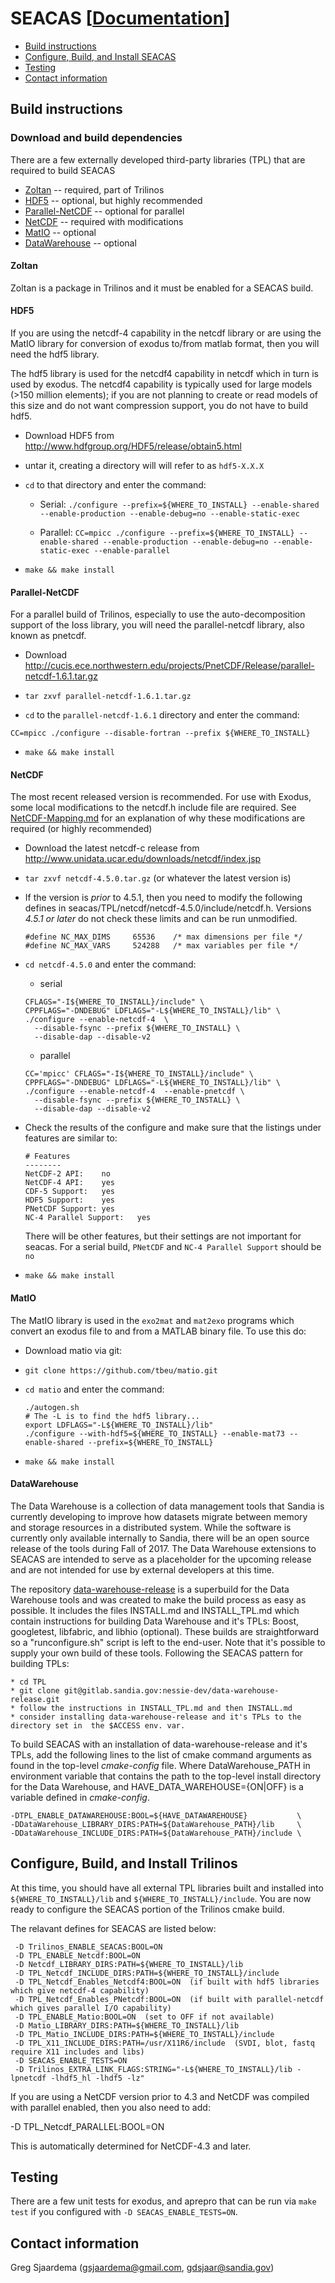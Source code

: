 # SEACAS  [[Documentation](http://gsjaardema.github.io/seacas/)]

* [Build instructions](#build-instructions)
* [Configure, Build, and Install SEACAS](#configure-build-and-install-seacas)
* [Testing](#testing)
* [Contact information](#contact-information)

## Build instructions

### Download and build dependencies

There are a few externally developed third-party libraries (TPL) that are required to
build SEACAS

 * [Zoltan](#zoltan) -- required, part of Trilinos
 * [HDF5](#hdf5) -- optional, but highly recommended
 * [Parallel-NetCDF](#parallel-netcdf) -- optional for parallel
 * [NetCDF](#netcdf) -- required with modifications
 * [MatIO](#matio) -- optional
 * [DataWarehouse](#data_warehouse) -- optional

#### Zoltan
Zoltan is a package in Trilinos and it must be enabled for a SEACAS build.

#### HDF5

If you are using the netcdf-4 capability in the netcdf library or are
using the MatIO library for conversion of exodus to/from matlab
format, then you will need the hdf5 library.

The hdf5 library is used for the netcdf4 capability in netcdf which in
turn is used by exodus.  The netcdf4 capability is typically used for
large models (>150 million elements); if you are not planning to
create or read models of this size and do not want compression
support, you do not have to build hdf5.

   * Download HDF5 from <http://www.hdfgroup.org/HDF5/release/obtain5.html>
   * untar it, creating a directory will will refer to as `hdf5-X.X.X`
   * `cd` to that directory and enter the command:
      * Serial:
    ```
    ./configure --prefix=${WHERE_TO_INSTALL} --enable-shared --enable-production --enable-debug=no --enable-static-exec
    ```

      * Parallel:
    ```
    CC=mpicc ./configure --prefix=${WHERE_TO_INSTALL} --enable-shared --enable-production --enable-debug=no --enable-static-exec --enable-parallel
    ```

   * `make && make install`

#### Parallel-NetCDF
  For a parallel build of Trilinos, especially to use the
  auto-decomposition support of the Ioss library, you will need the
  parallel-netcdf library, also known as pnetcdf.

  * Download <http://cucis.ece.northwestern.edu/projects/PnetCDF/Release/parallel-netcdf-1.6.1.tar.gz>

  * `tar zxvf parallel-netcdf-1.6.1.tar.gz`

  * `cd` to the `parallel-netcdf-1.6.1` directory and enter the command:
  ```
  CC=mpicc ./configure --disable-fortran --prefix ${WHERE_TO_INSTALL}
  ```

  * `make && make install`

#### NetCDF
The most recent released version is recommended. For use with Exodus, some local modifications to the netcdf.h include file are required.  See [NetCDF-Mapping.md](NetCDF-Mapping.md) for an explanation of why these modifications are required (or highly recommended)

 * Download the latest netcdf-c release from <http://www.unidata.ucar.edu/downloads/netcdf/index.jsp>

 * `tar zxvf netcdf-4.5.0.tar.gz`  (or whatever the latest version is)

 * If the version is *prior* to 4.5.1, then you need to modify the
   following defines in
   seacas/TPL/netcdf/netcdf-4.5.0/include/netcdf.h.  Versions *4.5.1 or
   later* do not check these limits and can be run unmodified.

    ```
    #define NC_MAX_DIMS     65536    /* max dimensions per file */
    #define NC_MAX_VARS     524288   /* max variables per file */
    ```

 * `cd netcdf-4.5.0` and enter the command:
    * serial
    ```
    CFLAGS="-I${WHERE_TO_INSTALL}/include" \
    CPPFLAGS="-DNDEBUG" LDFLAGS="-L${WHERE_TO_INSTALL}/lib" \
    ./configure --enable-netcdf-4  \
      --disable-fsync --prefix ${WHERE_TO_INSTALL} \
      --disable-dap --disable-v2
    ```

    * parallel
    ```
    CC='mpicc' CFLAGS="-I${WHERE_TO_INSTALL}/include" \
    CPPFLAGS="-DNDEBUG" LDFLAGS="-L${WHERE_TO_INSTALL}/lib" \
    ./configure --enable-netcdf-4  --enable-pnetcdf \
      --disable-fsync --prefix ${WHERE_TO_INSTALL} \
      --disable-dap --disable-v2
    ```

 * Check the results of the configure and make sure that the listings
   under features are similar to:

   ```
   # Features
   --------
   NetCDF-2 API:	no
   NetCDF-4 API:	yes
   CDF-5 Support:	yes
   HDF5 Support:	yes
   PNetCDF Support:	yes
   NC-4 Parallel Support:	yes
   ```
   There will be other features, but their settings are not important
   for seacas. For a serial build, `PNetCDF` and `NC-4 Parallel Support`
   should be `no`

 * `make && make install`

#### MatIO
The MatIO library is used in the `exo2mat` and `mat2exo` programs which convert an exodus file to and from a MATLAB binary file.  To use this do:

 * Download matio via git:

 * `git clone https://github.com/tbeu/matio.git`

 * `cd matio` and enter the command:
    ```
    ./autogen.sh
    # The -L is to find the hdf5 library...
    export LDFLAGS="-L${WHERE_TO_INSTALL}/lib"
    ./configure --with-hdf5=${WHERE_TO_INSTALL} --enable-mat73 --enable-shared --prefix=${WHERE_TO_INSTALL}
    ```

 * `make && make install`

#### DataWarehouse
The Data Warehouse is a collection of data management tools that Sandia is currently developing to improve how datasets migrate between memory and storage resources in a distributed system. While the software is currently only available internally to Sandia, there will be an open source release of the tools during Fall of 2017. The Data Warehouse extensions to SEACAS are intended to serve as a placeholder for the upcoming release and are not intended for use by external developers at this time.

The repository [data-warehouse-release](https://gitlab.sandia.gov/nessie-dev/data-warehouse-release) is a superbuild for the Data Warehouse tools and was created to make the build process as easy as possible. It includes the files INSTALL.md and INSTALL_TPL.md which contain instructions for building Data Warehouse and it's TPLs: Boost, googletest, libfabric, and libhio (optional). These builds are straightforward so a "runconfigure.sh" script is left to the end-user. Note that it's possible to supply your own build of these tools. Following the SEACAS pattern for building TPLs:


    * cd TPL
    * git clone git@gitlab.sandia.gov:nessie-dev/data-warehouse-release.git
    * follow the instructions in INSTALL_TPL.md and then INSTALL.md
    * consider installing data-warehouse-release and it's TPLs to the directory set in  the $ACCESS env. var.


To build SEACAS with an installation of data-warehouse-release and it's TPLs, add the following lines to the list of cmake command arguments as found in the top-level _cmake-config_ file. Where DataWarehouse_PATH in environment variable that contains the path to the top-level install directory for the Data Warehouse, and HAVE_DATA_WAREHOUSE={ON|OFF} is a variable defined in _cmake-config_.


    -DTPL_ENABLE_DATAWAREHOUSE:BOOL=${HAVE_DATAWAREHOUSE}           \
    -DDataWarehouse_LIBRARY_DIRS:PATH=${DataWarehouse_PATH}/lib     \
    -DDataWarehouse_INCLUDE_DIRS:PATH=${DataWarehouse_PATH}/include \



## Configure, Build, and Install Trilinos
At this time, you should have all external TPL libraries built and
installed into `${WHERE_TO_INSTALL}/lib` and `${WHERE_TO_INSTALL}/include`. You are now ready
to configure the SEACAS portion of the Trilinos cmake build.

The relavant defines for SEACAS are listed below:

```
 -D Trilinos_ENABLE_SEACAS:BOOL=ON
 -D TPL_ENABLE_Netcdf:BOOL=ON
 -D Netcdf_LIBRARY_DIRS:PATH=${WHERE_TO_INSTALL}/lib
 -D TPL_Netcdf_INCLUDE_DIRS:PATH=${WHERE_TO_INSTALL}/include
 -D TPL_Netcdf_Enables_Netcdf4:BOOL=ON  (if built with hdf5 libraries which give netcdf-4 capability)
 -D TPL_Netcdf_Enables_PNetcdf:BOOL=ON  (if built with parallel-netcdf which gives parallel I/O capability)
 -D TPL_ENABLE_Matio:BOOL=ON  (set to OFF if not available)
 -D Matio_LIBRARY_DIRS:PATH=${WHERE_TO_INSTALL}/lib
 -D TPL_Matio_INCLUDE_DIRS:PATH=${WHERE_TO_INSTALL}/include
 -D TPL_X11_INCLUDE_DIRS:PATH=/usr/X11R6/include  (SVDI, blot, fastq require X11 includes and libs)
 -D SEACAS_ENABLE_TESTS=ON
 -D Trilinos_EXTRA_LINK_FLAGS:STRING="-L${WHERE_TO_INSTALL}/lib -lpnetcdf -lhdf5_hl -lhdf5 -lz"
```

If you are using a NetCDF version prior to 4.3 and NetCDF was compiled
with parallel enabled, then you also need to add:

 -D TPL_Netcdf_PARALLEL:BOOL=ON

This is automatically determined for NetCDF-4.3 and later.

## Testing
There are a few unit tests for exodus, and aprepro that can be run via `make test` if you configured with `-D SEACAS_ENABLE_TESTS=ON`.

## Contact information

 Greg Sjaardema  (<gsjaardema@gmail.com>, <gdsjaar@sandia.gov>)

